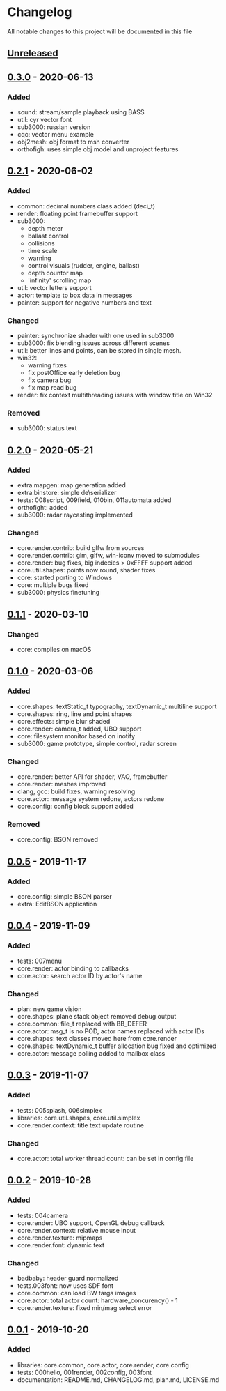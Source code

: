 # Changelog

All notable changes to this project will be documented in this file

## [Unreleased]

## [0.3.0] - 2020-06-13

### Added
 - sound: stream/sample playback using BASS
 - util: cyr vector font
 - sub3000: russian version
 - cqc: vector menu example
 - obj2mesh: obj format to msh converter
 - orthofigh: uses simple obj model and unproject features

## [0.2.1] - 2020-06-02

### Added
 - common: decimal numbers class added (deci_t)
 - render: floating point framebuffer support 
 - sub3000:
    * depth meter
    * ballast control
    * collisions
    * time scale
    * warning
    * control visuals (rudder, engine, ballast)
    * depth countor map
    * 'infinity' scrolling map
 - util: vector letters support
 - actor: template to box data in messages
 - painter: support for negative numbers and text

### Changed
 - painter: synchronize shader with one used in sub3000
 - sub3000: fix blending issues across different scenes
 - util: better lines and points, can be stored in single mesh.
 - win32:
     * warning fixes
     * fix postOffice early deletion bug
     * fix camera bug
     * fix map read bug
 - render: fix context multithreading issues with window title on Win32

### Removed
 - sub3000: status text


## [0.2.0] - 2020-05-21

### Added
 - extra.mapgen: map generation added
 - extra.binstore: simple de\serializer
 - tests: 008script, 009field, 010bin, 011automata added
 - orthofight: added
 - sub3000: radar raycasting implemented

### Changed
 - core.render.contrib: build glfw from sources
 - core.render.contrib: glm, glfw, win-iconv moved to submodules
 - core.render: bug fixes, big indecies > 0xFFFF support added
 - core.util.shapes: points now round, shader fixes
 - core: started porting to Windows
 - core: multiple bugs fixed
 - sub3000: physics finetuning

## [0.1.1] - 2020-03-10
### Changed
 - core: compiles on macOS

## [0.1.0] - 2020-03-06
### Added
 - core.shapes: textStatic_t typography, textDynamic_t multiline support
 - core.shapes: ring, line and point shapes
 - core.effects: simple blur shaded
 - core.render: camera_t added, UBO support
 - core: filesystem monitor based on inotify
 - sub3000: game prototype, simple control, radar screen
 
### Changed
 - core.render: better API for shader, VAO, framebuffer
 - core.render: meshes improved
 - clang, gcc: build fixes, warning resolving
 - core.actor: message system redone, actors redone
 - core.config: config block support added

### Removed
 - core.config: BSON removed


## [0.0.5] - 2019-11-17
### Added
- core.config: simple BSON parser
- extra: EditBSON application

## [0.0.4] - 2019-11-09
### Added
- tests: 007menu
- core.render: actor binding to callbacks
- core.actor: search actor ID by actor's name

### Changed
- plan: new game vision
- core.shapes: plane stack object removed debug output
- core.common: file_t replaced with BB_DEFER
- core.actor: msg_t is no POD, actor names replaced with actor IDs
- core.shapes: text classes moved here from core.render
- core.shapes: textDynamic_t buffer allocation bug fixed and optimized
- core.actor: message polling added to mailbox class

## [0.0.3] - 2019-11-07
### Added
- tests: 005splash, 006simplex
- libraries: core.util.shapes, core.util.simplex
- core.render.context: title text update routine

### Changed
- core.actor: total worker thread count: can be set in config file

## [0.0.2] - 2019-10-28
### Added
- tests: 004camera 
- core.render: UBO support, OpenGL debug callback
- core.render.context: relative mouse input
- core.render.texture: mipmaps
- core.render.font: dynamic text

### Changed
- badbaby: header guard normalized
- tests.003font: now uses SDF font
- core.common: can load BW targa images
- core.actor: total actor count: hardware_concurency() - 1
- core.render.texture: fixed min/mag select error

## [0.0.1] - 2019-10-20
### Added
- libraries: core.common, core.actor, core.render, core.config
- tests: 000hello, 001render, 002config, 003font
- documentation: README.md, CHANGELOG.md, plan.md, LICENSE.md

[Unreleased]: https://github.com/masscry/badbaby/compare/v0.3.0...develop
[0.3.0]: https://github.com/masscry/badbaby/releases/tag/v0.3.0
[0.2.1]: https://github.com/masscry/badbaby/releases/tag/v0.2.1
[0.2.0]: https://github.com/masscry/badbaby/releases/tag/v0.2.0
[0.1.1]: https://github.com/masscry/badbaby/releases/tag/v0.1.1
[0.1.0]: https://github.com/masscry/badbaby/releases/tag/v0.1.0
[0.0.5]: https://github.com/masscry/badbaby/releases/tag/v0.0.5
[0.0.4]: https://github.com/masscry/badbaby/releases/tag/v0.0.4
[0.0.3]: https://github.com/masscry/badbaby/releases/tag/v0.0.3
[0.0.2]: https://github.com/masscry/badbaby/releases/tag/v0.0.2
[0.0.1]: https://github.com/masscry/badbaby/releases/tag/v0.0.1
